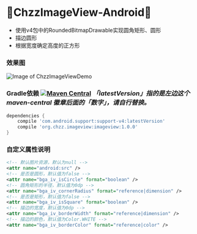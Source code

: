 :running:ChzzImageView-Android:running:
============

* 使用v4包中的RoundedBitmapDrawable实现圆角矩形、圆形
* 描边圆形
* 根据宽度确定高度的正方形

### 效果图

![Image of ChzzImageViewDemo](http://7xk9dj.com1.z0.glb.clouddn.com/imageview/ChzzImageView.jpg?imageView2/2/w/320)

### Gradle依赖 [![Maven Central](https://maven-badges.herokuapp.com/maven-central/cn.bingoogolapple/bga-imageview/badge.svg)](https://maven-badges.herokuapp.com/maven-central/cn.bingoogolapple/bga-imageview) ***「latestVersion」指的是左边这个 maven-central 徽章后面的「数字」，请自行替换。***

```groovy
dependencies {
    compile 'com.android.support:support-v4:latestVersion'
    compile 'org.chzz.imageview:imageview:1.0.0'
}
```

### 自定义属性说明

```xml
<!-- 默认图片资源，默认为null -->
<attr name="android:src" />
<!-- 是否是圆形，默认值为false -->
<attr name="bga_iv_isCircle" format="boolean" />
<!-- 圆角矩形的半径，默认值为0dp -->
<attr name="bga_iv_cornerRadius" format="reference|dimension" />
<!-- 是否是矩形，默认值为false -->
<attr name="bga_iv_isSquare" format="boolean" />
<!-- 描边的宽度，默认值为0dp -->
<attr name="bga_iv_borderWidth" format="reference|dimension" />
<!-- 描边的颜色，默认值为Color.WHITE -->
<attr name="bga_iv_borderColor" format="reference|color" />
```

